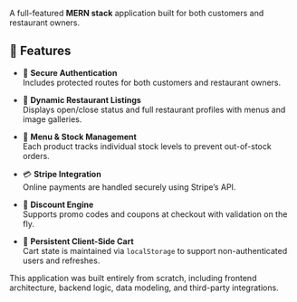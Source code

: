 A full-featured **MERN stack** application built for both customers and restaurant owners.

## 🚀 Features

- 🔐 **Secure Authentication**  
  Includes protected routes for both customers and restaurant owners.

- 🏪 **Dynamic Restaurant Listings**  
  Displays open/close status and full restaurant profiles with menus and image galleries.

- 🍔 **Menu & Stock Management**  
  Each product tracks individual stock levels to prevent out-of-stock orders.

- 💳 **Stripe Integration**  
  Online payments are handled securely using Stripe’s API.

- 💸 **Discount Engine**  
  Supports promo codes and coupons at checkout with validation on the fly.

- 🛒 **Persistent Client-Side Cart**  
  Cart state is maintained via `localStorage` to support non-authenticated users and refreshes.

This application was built entirely from scratch, including frontend architecture, backend logic, data modeling, and third-party integrations.

